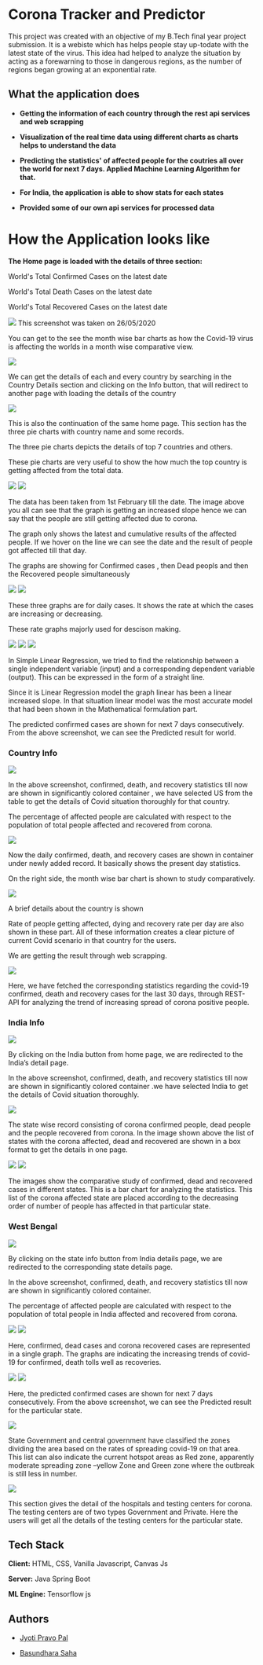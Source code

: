 
# Corona Tracker and Predictor

This project was created with an objective of my B.Tech final year project submission. 
It is a webiste which has helps people stay up-todate with the latest state of the virus.
This idea had helped to analyze the situation by acting as a forewarning to those in dangerous regions, as the number of regions began growing at an exponential rate.





## What the application does

- **Getting the information of each country through the rest api services and web scrapping**

- **Visualization of the real time data using different charts as charts helps to understand the data**

- **Predicting the statistics' of affected people for the coutries all over the world for next 7 days. Applied Machine Learning Algorithm for that.**

- **For India, the application is able to show stats for each states**

- **Provided some of our own api services for processed data**





# How the Application looks like

**The Home page is loaded with the details of three section:**

World's Total Confirmed Cases on the latest date

World's Total Death Cases on the latest date

World's Total Recovered Cases on the latest date

<img src="https://github.com/Logan2406/Corona_Tracker_and_Predictor/blob/main/Corona_Pics/hello_page.png">
This screenshot was taken on 26/05/2020


You can get to the see the month wise bar charts as how the Covid-19 virus is affecting the worlds in 
a month wise comparative view.

<img src="https://github.com/Logan2406/Corona_Tracker_and_Predictor/blob/main/Corona_Pics/month_wise_chart.jpg">

We can get the details of each and every country by searching in the Country Details section and 
clicking on the Info button, that will redirect to another page with loading the details of the country


<img src="https://github.com/Logan2406/Corona_Tracker_and_Predictor/blob/main/Corona_Pics/stats_for_world.jpg">

This is also the continuation of the same home page. This section has the three pie charts with country 
name and some records.
    
The three pie charts depicts the details of top 7 countries and others.
    
These pie charts are very useful to show the how much the top country is getting affected from the total 
data. 


<img src="https://github.com/Logan2406/Corona_Tracker_and_Predictor/blob/main/Corona_Pics/confirmed_leading_curve.jpg">

<img src="https://github.com/Logan2406/Corona_Tracker_and_Predictor/blob/main/Corona_Pics/other_leading_curve_world.jpg">

The data has been taken from 1st February till the date. The image above you all can see that the graph is 
getting an increased slope hence we can say that the people are still getting affected due to corona.
    
The graph only shows the latest and cumulative results of the affected people. If we hover on the line we can see the 
date and the result of people got affected till that day.
    
The graphs are showing for Confirmed cases , then Dead peopls and then the Recovered people simultaneously


<img src="https://github.com/Logan2406/Corona_Tracker_and_Predictor/blob/main/Corona_Pics/Rate_daily_cases.jpg">
<img src="https://github.com/Logan2406/Corona_Tracker_and_Predictor/blob/main/Corona_Pics/other_rate_daily_cases.jpg">

These three graphs are for daily cases. It shows the rate at which the cases are increasing or decreasing.
    
These rate graphs majorly used for descison making.


<img src="https://github.com/Logan2406/Corona_Tracker_and_Predictor/blob/main/Corona_Pics/prediction_img.jpg">
<img src="https://github.com/Logan2406/Corona_Tracker_and_Predictor/blob/main/Corona_Pics/prediction_model_img.jpg">
<img src="https://github.com/Logan2406/Corona_Tracker_and_Predictor/blob/main/Corona_Pics/prediction_date_img.jpg">

In Simple Linear Regression, we tried to find the relationship between a single independent variable (input) and 
a corresponding dependent variable (output). This can be expressed in the form of a straight line.

Since it is Linear Regression model the graph linear has been a linear increased slope. In that situation linear model 
was the most accurate model that had been shown in the Mathematical formulation part.

The predicted confirmed cases are shown for next 7 days consecutively.  From the above screenshot, we can see the 
Predicted result for world.


### Country Info
<img src="https://github.com/Logan2406/Corona_Tracker_and_Predictor/blob/main/Corona_Pics/Us_home_stats.jpg">
    
In the above screenshot, confirmed, death, and recovery statistics till now are shown in significantly colored container , 
we have selected US from the table to get the details of Covid situation thoroughly for that country.
    
The percentage of affected people are calculated with respect to the population of total people affected and recovered 
from corona.


<img src="https://github.com/Logan2406/Corona_Tracker_and_Predictor/blob/main/Corona_Pics/Us_monthly_stats.jpg">
    
Now the daily confirmed, death, and recovery cases are shown in container under newly added record. It basically shows 
the present day statistics.

On the right side, the month wise bar chart is shown to study comparatively. 



<img src="https://github.com/Logan2406/Corona_Tracker_and_Predictor/blob/main/Corona_Pics/Us_some_more_stats.jpg">

A brief details about the country is shown

Rate of people getting affected, dying and recovery rate per day are also shown in these part. All of these 
information creates a clear picture of current Covid scenario in that country for the users.

We are getting the result through web scrapping.

<img src="https://github.com/Logan2406/Corona_Tracker_and_Predictor/blob/main/Corona_Pics/Us_last_days.jpg">
 
Here, we have fetched the corresponding statistics regarding the covid-19 confirmed, death and recovery cases for the last 30 days, through REST-API for analyzing the trend of increasing spread of corona positive people. 


### India Info

<img src="https://github.com/Logan2406/Corona_Tracker_and_Predictor/blob/main/Corona_Pics/India_home_stats.jpg">

By clicking on the India button from home page, we are redirected to the India’s detail page.

In the above screenshot, confirmed, death, and recovery statistics till now are shown in significantly colored container .we have selected India to get the details of Covid situation thoroughly.


<img src="https://github.com/Logan2406/Corona_Tracker_and_Predictor/blob/main/Corona_Pics/India_states.jpg">

The state wise record consisting of corona confirmed people, dead people and the people recovered from corona. In the image shown above the list of states with the corona affected, dead and recovered are shown in a box format to get the details in one page.

<img src="https://github.com/Logan2406/Corona_Tracker_and_Predictor/blob/main/Corona_Pics/India_confirmed_states.jpg">

<img src="https://github.com/Logan2406/Corona_Tracker_and_Predictor/blob/main/Corona_Pics/India_dead_state.jpg">


The images show the comparative study of confirmed, dead and recovered cases in different states. This is a bar chart for analyzing the statistics. This list of the corona affected state are placed according to the decreasing order of number of people has affected in that particular state.


### West Bengal

<img src="https://github.com/Logan2406/Corona_Tracker_and_Predictor/blob/main/Corona_Pics/Westbengal_home.jpg">

By clicking on the state info button from India details page, we are redirected to the corresponding state details page.

In the above screenshot, confirmed, death, and recovery statistics till now are shown in significantly colored container.

The percentage of affected people are calculated with respect to the population of total people in India affected and recovered from corona.


<img src="https://github.com/Logan2406/Corona_Tracker_and_Predictor/blob/main/Corona_Pics/Westbengal_home_daily_new.jpg">

<img src="https://github.com/Logan2406/Corona_Tracker_and_Predictor/blob/main/Corona_Pics/Westbengal_last.jpg">

Here, confirmed, dead cases and corona recovered cases are represented in a single graph. The graphs are indicating the increasing trends of covid-19 for confirmed, death tolls well as recoveries.


<img src="https://github.com/Logan2406/Corona_Tracker_and_Predictor/blob/main/Corona_Pics/Westbengal_prediction_curve.jpg">

<img src="https://github.com/Logan2406/Corona_Tracker_and_Predictor/blob/main/Corona_Pics/Westbengal_prediction_data.jpg">

Here, the predicted confirmed cases are shown for next 7 days consecutively.  From the above screenshot, we can see the Predicted result for the particular state.


<img src="https://github.com/Logan2406/Corona_Tracker_and_Predictor/blob/main/Corona_Pics/Westbengal_zones.jpg">

State Government and central government have classified the zones dividing the area based on the rates of spreading covid-19 on that area. This list can also indicate the current hotspot areas as Red zone, apparently moderate spreading zone –yellow Zone and Green zone where the outbreak is still less in number. 

<img src="https://github.com/Logan2406/Corona_Tracker_and_Predictor/blob/main/Corona_Pics/westbengal_testing_centers.jpg">

This section gives the detail of the hospitals and testing centers for corona. The testing centers are of two types Government and Private. Here the users will get all the details of the testing centers for the particular state.











## Tech Stack

**Client:** HTML, CSS, Vanilla Javascript, Canvas Js

**Server:** Java Spring Boot

**ML Engine:** Tensorflow js

## Authors


- [Jyoti Pravo Pal](linkdin)

- [Basundhara Saha](linkdin)
